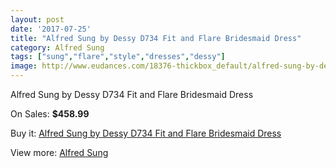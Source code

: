 ```yaml
---
layout: post
date: '2017-07-25'
title: "Alfred Sung by Dessy D734 Fit and Flare Bridesmaid Dress"
category: Alfred Sung
tags: ["sung","flare","style","dresses","dessy"]
image: http://www.eudances.com/18376-thickbox_default/alfred-sung-by-dessy-d734-fit-and-flare-bridesmaid-dress.jpg
---
```

Alfred Sung by Dessy D734 Fit and Flare Bridesmaid Dress

On Sales: **$458.99**
<a href="https://www.eudances.com/en/alfred-sung/5412-alfred-sung-by-dessy-d734-fit-and-flare-bridesmaid-dress.html"><amp-img layout="responsive" width="600" height="600" src="//www.eudances.com/18376-thickbox_default/alfred-sung-by-dessy-d734-fit-and-flare-bridesmaid-dress.jpg" alt="Alfred Sung by Dessy D734 Fit and Flare Bridesmaid Dress 0" /></a>
<a href="https://www.eudances.com/en/alfred-sung/5412-alfred-sung-by-dessy-d734-fit-and-flare-bridesmaid-dress.html"><amp-img layout="responsive" width="600" height="600" src="//www.eudances.com/18377-thickbox_default/alfred-sung-by-dessy-d734-fit-and-flare-bridesmaid-dress.jpg" alt="Alfred Sung by Dessy D734 Fit and Flare Bridesmaid Dress 1" /></a>

Buy it: [Alfred Sung by Dessy D734 Fit and Flare Bridesmaid Dress](https://www.eudances.com/en/alfred-sung/5412-alfred-sung-by-dessy-d734-fit-and-flare-bridesmaid-dress.html "Alfred Sung by Dessy D734 Fit and Flare Bridesmaid Dress")

View more: [Alfred Sung](https://www.eudances.com/en/52-alfred-sung "Alfred Sung")